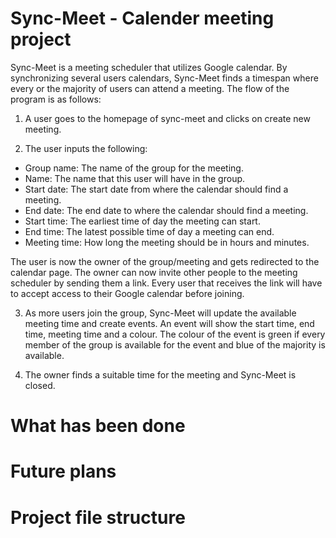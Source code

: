 # Sync-Meet - Calender meeting project

Sync-Meet is a meeting scheduler that utilizes Google calendar. By synchronizing several users calendars, Sync-Meet finds a timespan where every or the majority of users can attend a meeting. The flow of the program is as follows:

1. A user goes to the homepage of sync-meet and clicks on create new meeting. 

2. The user inputs the following:
  * Group name: The name of the group for the meeting.
  * Name: The name that this user will have in the group.
  * Start date: The start date from where the calendar should find a meeting. 
  * End date: The end date to where the calendar should find a meeting.
  * Start time: The earliest time of day the meeting can start.
  * End time: The latest possible time of day a meeting can end.
  * Meeting time: How long the meeting should be in hours and minutes.
 
The user is now the owner of the group/meeting and gets redirected to the calendar page. The owner can now invite other people to the meeting scheduler by sending them a link. Every user that receives the link will have to accept access to their Google calendar before joining. 

3. As more users join the group, Sync-Meet will update the available meeting time and create events. An event will show the start time, end time, meeting time and a colour. The colour of the event is green if every member of the group is available for the event and blue of the majority is available. 

4. The owner finds a suitable time for the meeting and Sync-Meet is closed. 

# What has been done

# Future plans

# Project file structure
